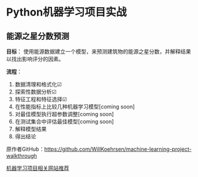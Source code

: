 # Python机器学习项目实战
## 能源之星分数预测

**目标**：
  使用能源数据建立一个模型，来预测建筑物的能源之星分数，并解释结果以找出影响评分的因素。

**流程**：
  1. 数据清理和格式化☑
  2. 探索性数据分析☑
  3. 特征工程和特征选择☑
  4. 在性能指标上比较几种机器学习模型[coming soon]
  5. 对最佳模型执行超参数调整[coming soon]
  6. 在测试集合中评估最佳模型[coming soon]
  7. 解释模型结果
  8. 得出结论
  
原作者GitHub：https://github.com/WillKoehrsen/machine-learning-project-walkthrough

[机器学习项目相关网站推荐](https://github.com/Bugdragon/energy_star_score/blob/master/WEBSITE.md)